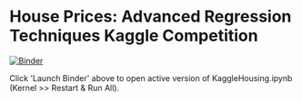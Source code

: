 # House Prices: Advanced Regression Techniques Kaggle Competition

[![Binder](https://mybinder.org/badge_logo.svg)](https://mybinder.org/v2/gh/aaronayres35/Kaggle/HEAD?filepath=Housing%2FKaggleHousing.ipynb)

Click 'Launch Binder' above to open active version of KaggleHousing.ipynb (Kernel >> Restart & Run All).
